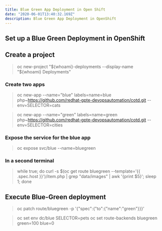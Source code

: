 ```yaml
---
title: Blue Green App Deployment in Open Shift
date: "2020-06-01T13:40:32.169Z"
description: Blue Green App Deployment in OpenShift
---
```


## Set up a Blue Green Deployment in OpenShift

## Create a project

> oc new-project "${whoami}-deployments --display-name "${whoami} Deployments"

### Create two apps

> oc new-app --name="blue" labels=name=blue php~https://github.com/redhat-gpte-devopsautomation/cotd.git --env=SELECTOR=cats

> oc new-app --name="green" labels=name=green php~https://github.com/redhat-gpte-devopsautomation/cotd.git --env=SELECTOR=cities

### Expose the service for the blue app

> oc expose svc/blue --name=bluegreen

### In a second terminal

> while true; do curl -s $(oc get route bluegreen --template='{{ .spec.host }}')/item.php | grep "data/images" | awk '{print $5}'; sleep 1; done

## Execute Blue-Green deployment

> oc patch route/bluegreen -p '{"spec":{"to":{"name":"green"}}}'

> oc set env dc/blue SELECTOR=pets
> oc set route-backends bluegreen green=100 blue=0
